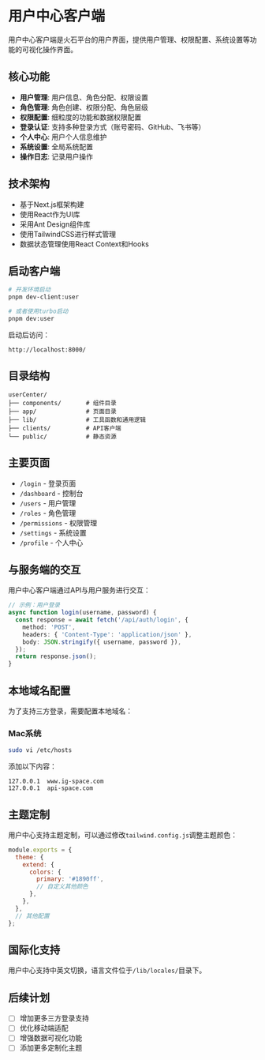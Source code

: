 # 用户中心客户端

用户中心客户端是火石平台的用户界面，提供用户管理、权限配置、系统设置等功能的可视化操作界面。

## 核心功能

- **用户管理**: 用户信息、角色分配、权限设置
- **角色管理**: 角色创建、权限分配、角色层级
- **权限配置**: 细粒度的功能和数据权限配置
- **登录认证**: 支持多种登录方式（账号密码、GitHub、飞书等）
- **个人中心**: 用户个人信息维护
- **系统设置**: 全局系统配置
- **操作日志**: 记录用户操作

## 技术架构

- 基于Next.js框架构建
- 使用React作为UI库
- 采用Ant Design组件库
- 使用TailwindCSS进行样式管理
- 数据状态管理使用React Context和Hooks

## 启动客户端

```bash
# 开发环境启动
pnpm dev-client:user

# 或者使用turbo启动
pnpm dev:user
```

启动后访问：

```
http://localhost:8000/
```

## 目录结构

```
userCenter/
├── components/       # 组件目录
├── app/              # 页面目录
├── lib/              # 工具函数和通用逻辑
├── clients/          # API客户端
└── public/           # 静态资源
```

## 主要页面

- `/login` - 登录页面
- `/dashboard` - 控制台
- `/users` - 用户管理
- `/roles` - 角色管理
- `/permissions` - 权限管理
- `/settings` - 系统设置
- `/profile` - 个人中心

## 与服务端的交互

用户中心客户端通过API与用户服务进行交互：

```typescript
// 示例：用户登录
async function login(username, password) {
  const response = await fetch('/api/auth/login', {
    method: 'POST',
    headers: { 'Content-Type': 'application/json' },
    body: JSON.stringify({ username, password }),
  });
  return response.json();
}
```

## 本地域名配置

为了支持三方登录，需要配置本地域名：

### Mac系统

```bash
sudo vi /etc/hosts
```

添加以下内容：

```
127.0.0.1  www.ig-space.com
127.0.0.1  api-space.com
```

## 主题定制

用户中心支持主题定制，可以通过修改`tailwind.config.js`调整主题颜色：

```javascript
module.exports = {
  theme: {
    extend: {
      colors: {
        primary: '#1890ff',
        // 自定义其他颜色
      },
    },
  },
  // 其他配置
};
```

## 国际化支持

用户中心支持中英文切换，语言文件位于`/lib/locales/`目录下。

## 后续计划

- [ ] 增加更多三方登录支持
- [ ] 优化移动端适配
- [ ] 增强数据可视化功能
- [ ] 添加更多定制化主题 